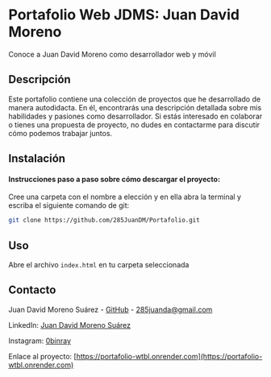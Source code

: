# Portafolio Web JDMS: Juan David Moreno

Conoce a Juan David Moreno como desarrollador web y móvil

## Descripción

Este portafolio contiene una colección de proyectos que he desarrollado de manera autodidacta. En él, encontrarás una descripción detallada sobre mis habilidades y pasiones como desarrollador. Si estás interesado en colaborar o tienes una propuesta de proyecto, no dudes en contactarme para discutir cómo podemos trabajar juntos.

## Instalación

#### **Instrucciones paso a paso sobre cómo descargar el proyecto:**

Cree una carpeta con el nombre a elección y en ella abra la terminal y escriba el siguiente comando de git:

```bash
git clone https://github.com/285JuanDM/Portafolio.git
```

## Uso

Abre el archivo <code>index.html</code> en tu carpeta seleccionada

## Contacto

Juan David Moreno Suárez - [GitHub](https://github.com/285JuanDM) - 285juanda@gmail.com

LinkedIn: [Juan David Moreno Suárez](https://www.linkedin.com/in/juan-david-moreno-su%C3%A1rez-093402223/?originalSubdomain=co)

Instagram: [0binray](https://www.instagram.com/0binray?igsh=MW04aGVwNzl4eXI3NA==)

Enlace al proyecto: [https://portafolio-wtbl.onrender.com](https://portafolio-wtbl.onrender.com)
